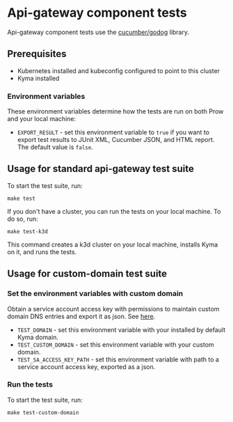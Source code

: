 # Api-gateway component tests

Api-gateway component tests use the [cucumber/godog](https://github.com/cucumber/godog) library.

## Prerequisites

- Kubernetes installed and kubeconfig configured to point to this cluster
- Kyma installed


### Environment variables

These environment variables determine how the tests are run on both Prow and your local machine:

- `EXPORT_RESULT` - set this environment variable to `true` if you want to export test results to JUnit XML, Cucumber JSON, and HTML report. The default value is `false`.

## Usage for standard api-gateway test suite

To start the test suite, run:

```
make test
```

If you don't have a cluster, you can run the tests on your local machine. To do so, run:

```
make test-k3d
```

This command creates a k3d cluster on your local machine, installs Kyma on it, and runs the tests.

## Usage for custom-domain test suite

### Set the environment variables with custom domain

Obtain a service account access key with permissions to maintain custom domain DNS entries and export it as json. See [here](https://cloud.google.com/iam/docs/keys-create-delete).

- `TEST_DOMAIN` - set this environment variable with your installed by default Kyma domain.
- `TEST_CUSTOM_DOMAIN` - set this environment variable with your custom domain.
- `TEST_SA_ACCESS_KEY_PATH` - set this environment variable with path to a service account access key, exported as a json.

### Run the tests

To start the test suite, run:

```
make test-custom-domain
```
